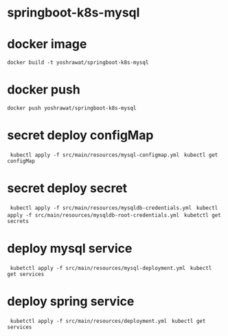 # springboot-k8s-mysql

# docker image
```docker build -t yoshrawat/springboot-k8s-mysql```

# docker push
```docker push yoshrawat/springboot-k8s-mysql```

# secret deploy configMap
``` kubectl apply -f src/main/resources/mysql-configmap.yml```
``` kubectl get configMap```

# secret deploy secret
``` kubectl apply -f src/main/resources/mysqldb-credentials.yml```
``` kubectl apply -f src/main/resources/mysqldb-root-credentials.yml```
``` kubetctl get secrets```

# deploy mysql service
``` kubetctl apply -f src/main/resources/mysql-deployment.yml```
``` kubectl get services```

# deploy spring service
``` kubetctl apply -f src/main/resources/deployment.yml```
``` kubectl get services```



